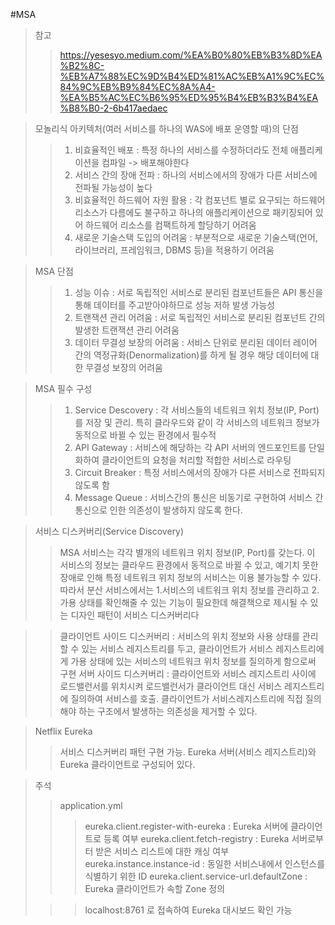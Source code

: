 #MSA

> 참고
>> https://yesesyo.medium.com/%EA%B0%80%EB%B3%8D%EA%B2%8C-%EB%A7%88%EC%9D%B4%ED%81%AC%EB%A1%9C%EC%84%9C%EB%B9%84%EC%8A%A4-%EA%B5%AC%EC%B6%95%ED%95%B4%EB%B3%B4%EA%B8%B0-2-6b417aedaec

> 모놀리식 아키텍처(여러 서비스를 하나의 WAS에 배포 운영할 때)의 단점
>> 1. 비효율적인 배포 : 특정 하나의 서비스를 수정하더라도 전체 애플리케이션을 컴파일 -> 배포해야한다
>> 2. 서비스 간의 장애 전파 : 하나의 서비스에서의 장애가 다른 서비스에 전파될 가능성이 높다
>> 3. 비효율적인 하드웨어 자원 활용 : 각 컴포넌트 별로 요구되는 하드웨어 리소스가 다름에도 불구하고 하나의 애플리케이션으로 패키징되어 있어 하드웨어 리소스를 컴팩트하게 할당하기 어려움
>> 4. 새로운 기술스택 도입의 어려움 : 부분적으로 새로운 기술스택(언어, 라이브러리, 프레임워크, DBMS 등)을 적용하기 어려움

> MSA 단점
>> 1. 성능 이슈 : 서로 독립적인 서비스로 분리된 컴포넌트들은 API 통신을 통해 데이터를 주고받아야하므로 성능 저하 발생 가능성
>> 2. 트랜잭션 관리 어려움 : 서로 독립적인 서비스로 분리된 컴포넌트 간의 발생한 트랜잭션 관리 어려움
>> 3. 데이터 무결성 보장의 어려움 : 서비스 단위로 분리된 데이터 레이어 간의 역정규화(Denormalization)를 하게 될 경우 해당 데이터에 대한 무결성 보장의 어려움

> MSA 필수 구성
>> 1. Service Descovery : 각 서비스들의 네트워크 위치 정보(IP, Port)를 저장 및 관리. 특히 클라우드와 같이 각 서비스의 네트워크 정보가 동적으로 바뀔 수 있는 환경에서 필수적
>> 2. API Gateway : 서비스에 해당하는 각 API 서버의 엔드포인트를 단일화하여 클라이언트의 요청을 처리할 적합한 서비스로 라우팅
>> 3. Circuit Breaker : 특정 서비스에서의 장애가 다른 서비스로 전파되지 않도록 함
>> 4. Message Queue : 서비스간의 통신은 비동기로 구현하여 서비스 간 통신으로 인한 의존성이 발생하지 않도록 한다.

> 서비스 디스커버리(Service Discovery)
>> MSA 서비스는 각각 별개의 네트워크 위치 정보(IP, Port)를 갖는다. 이 서비스의 정보는 클라우드 환경에서 동적으로 바뀔 수 있고, 예기치 못한 장애로 인해 특정 네트워크 위치 정보의 서비스는 이용 불가능할 수 있다.
>> 따라서 분산 서비스에서는 1.서비스의 네트워크 위치 정보를 관리하고 2.가용 상태를 확인해줄 수 있는 기능이 필요한데 해결책으로 제시될 수 있는 디자인 패턴이 서비스 디스커버리다

>>클라이언트 사이드 디스커버리 : 서비스의 위치 정보와 사용 상태를 관리할 수 있는 서비스 레지스트리를 두고, 클라이언트가 서비스 레지스트리에게 가용 상태에 있는 서비스의 네트워크 위치 정보를 질의하게 함으로써 구현
>>서버 사이드 디스커버리 : 클라이언트와 서비스 레지스트리 사이에 로드밸런서를 위치시켜 로드밸런서가 클라이언트 대신 서비스 레지스트리에 질의하여 서비스를 호출. 클라이언트가 서비스레지스트리에 직접 질의해야 하는 구조에서 발생하는 의존성을 제거할 수 있다.

> Netflix Eureka
>> 서비스 디스커버리 패턴 구현 가능. Eureka 서버(서비스 레지스트리)와 Eureka 클라이언트로 구성되어 있다.
 
> 주석
>> application.yml
>>>eureka.client.register-with-eureka : Eureka 서버에 클라이언트로 등록 여부
eureka.client.fetch-registry : Eureka 서버로부터 받은 서비스 리스트에 대한 캐싱 여부
> >>eureka.instance.instance-id : 동일한 서비스내에서 인스턴스를 식별하기 위한 ID
eureka.client.service-url.defaultZone : Eureka 클라이언트가 속할 Zone 정의
> 
>>> localhost:8761 로 접속하여 Eureka 대시보드 확인 가능
> 